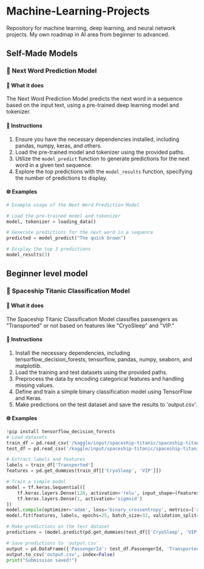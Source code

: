 # Machine-Learning-Projects
Repository for machine learning, deep learning, and neural network projects. My own roadmap in AI area from beginner to advanced.

## Self-Made Models

### 🚀 Next Word Prediction Model

#### 🤔 What it does
The Next Word Prediction Model predicts the next word in a sequence based on the input text, using a pre-trained deep learning model and tokenizer.

#### 📝 Instructions
1. Ensure you have the necessary dependencies installed, including pandas, numpy, keras, and others.
2. Load the pre-trained model and tokenizer using the provided paths.
3. Utilize the `model_predict` function to generate predictions for the next word in a given text sequence.
4. Explore the top predictions with the `model_results` function, specifying the number of predictions to display.

#### 🌐 Examples
```python
# Example usage of the Next Word Prediction Model

# Load the pre-trained model and tokenizer
model, tokenizer = loading_data()

# Generate predictions for the next word in a sequence
predicted = model_predict("The quick brown")

# Display the top 3 predictions
model_results(3)
```


## Beginner level model

### 🚀 Spaceship Titanic Classification Model

#### 🤔 What it does
The Spaceship Titanic Classification Model classifies passengers as "Transported" or not based on features like "CryoSleep" and "VIP."

#### 📝 Instructions
1. Install the necessary dependencies, including tensorflow_decision_forests, tensorflow, pandas, numpy, seaborn, and matplotlib.
2. Load the training and test datasets using the provided paths.
3. Preprocess the data by encoding categorical features and handling missing values.
4. Define and train a simple binary classification model using TensorFlow and Keras.
5. Make predictions on the test dataset and save the results to 'output.csv'.

#### 🌐 Examples
```python
!pip install tensorflow_decision_forests
# Load datasets
train_df = pd.read_csv('/kaggle/input/spaceship-titanic/spaceship-titanic_data_set/train.csv')
test_df = pd.read_csv('/kaggle/input/spaceship-titanic/spaceship-titanic_data_set/test.csv')

# Extract labels and features
labels = train_df['Transported']
features = pd.get_dummies(train_df[['CryoSleep', 'VIP']])

# Train a simple model
model = tf.keras.Sequential([
    tf.keras.layers.Dense(128, activation='relu', input_shape=(features.shape[1],)),
    tf.keras.layers.Dense(1, activation='sigmoid')
])
model.compile(optimizer='adam', loss='binary_crossentropy', metrics=['accuracy'])
model.fit(features, labels, epochs=25, batch_size=32, validation_split=0.2)

# Make predictions on the test dataset
predictions = (model.predict(pd.get_dummies(test_df[['CryoSleep', 'VIP']])) > 0.5).astype(int).flatten()

# Save predictions to 'output.csv'
output = pd.DataFrame({'PassengerId': test_df.PassengerId, 'Transported': predictions})
output.to_csv('output.csv', index=False)
print("Submission saved!")
```
